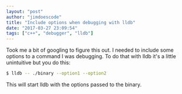 ```yaml
---
layout: "post"
author: "jimdoescode"
title: "Include options when debugging with lldb"
date: "2017-03-27 23:09:54"
tags: ["c++", "debugger", "lldb"]
---
```


Took me a bit of googling to figure this out. I needed to include some options to a command
I was debugging. To do that with lldb it's a little unintuitive but you do this:

```sh
$ lldb -- ./binary --option1 --option2
```

This will start lldb with the options passed to the binary.
